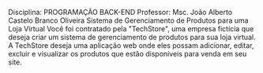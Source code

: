 Disciplina: PROGRAMAÇÃO BACK-END
Professor: Msc. João Alberto Castelo Branco Oliveira
Sistema de Gerenciamento de Produtos para uma Loja Virtual
Você foi contratado pela "TechStore", uma empresa fictícia que deseja criar um
sistema de gerenciamento de produtos para sua loja virtual. A TechStore deseja
uma aplicação web onde eles possam adicionar, editar, excluir e visualizar os
produtos que estão disponíveis para venda em seu site.
